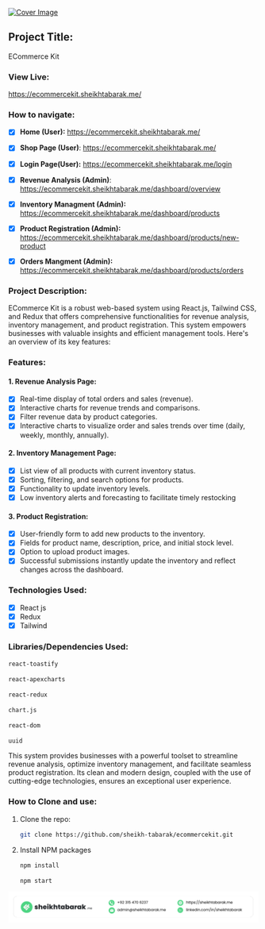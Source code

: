 [![Cover Image](https://github.com/sheikh-tabarak/ecommercekit/blob/main/src/assests/kitgif.gif?raw=true)](https://ecommercekit.sheikhtabarak.me/)

## Project Title:

ECommerce Kit

### View Live:

https://ecommercekit.sheikhtabarak.me/

### How to navigate:

- [x] **Home (User):** https://ecommercekit.sheikhtabarak.me/
- [x] **Shop Page (User)**: https://ecommercekit.sheikhtabarak.me/

- [x] **Login Page(User):** https://ecommercekit.sheikhtabarak.me/login

- [x] **Revenue Analysis (Admin)**: https://ecommercekit.sheikhtabarak.me/dashboard/overview
- [x] **Inventory Managment (Admin):** https://ecommercekit.sheikhtabarak.me/dashboard/products
- [x] **Product Registration (Admin):** https://ecommercekit.sheikhtabarak.me/dashboard/products/new-product
- [x] **Orders Mangment (Admin):** https://ecommercekit.sheikhtabarak.me/dashboard/products/orders


### Project Description:

ECommerce Kit is a robust web-based system using React.js, Tailwind CSS, and Redux that offers comprehensive functionalities for revenue analysis, inventory management, and product registration. This system empowers businesses with valuable insights and efficient management tools. Here's an overview of its key features:

### Features:

#### 1. Revenue Analysis Page:

- [x] Real-time display of total orders and sales (revenue).
- [x] Interactive charts for revenue trends and comparisons.
- [x] Filter revenue data by product categories.
- [x] Interactive charts to visualize order and sales trends over time (daily, weekly, monthly, annually).

#### 2. Inventory Management Page:

- [x] List view of all products with current inventory status.
- [x] Sorting, filtering, and search options for products.
- [x] Functionality to update inventory levels.
- [x] Low inventory alerts and forecasting to facilitate timely restocking

#### 3. Product Registration:

- [x] User-friendly form to add new products to the inventory.
- [x] Fields for product name, description, price, and initial stock level.
- [x] Option to upload product images.
- [x] Successful submissions instantly update the inventory and reflect changes across the dashboard.

### Technologies Used:

- [x] React js
- [x] Redux
- [x] Tailwind

### Libraries/Dependencies Used:

```sh
react-toastify
```

```sh
react-apexcharts
```

```sh
react-redux
```

```sh
chart.js
```

```sh
react-dom
```

```sh
uuid
```

This system provides businesses with a powerful toolset to streamline revenue analysis, optimize inventory management, and facilitate seamless product registration. Its clean and modern design, coupled with the use of cutting-edge technologies, ensures an exceptional user experience.

### How to Clone and use:

1. Clone the repo:
   ```sh
   git clone https://github.com/sheikh-tabarak/ecommercekit.git
   ```
2. Install NPM packages
   ```sh
   npm install
   ```
   ```sh
   npm start
   ```

[![Footer Image](https://raw.githubusercontent.com/sheikh-tabarak/sheikh-tabarak/main/Githubfooter.png)](https://sheikhtabarak.me/)
